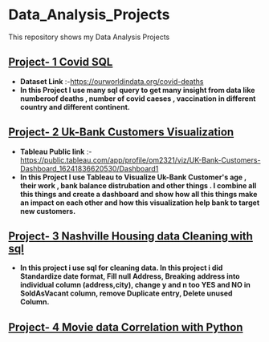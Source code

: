 # Data_Analysis_Projects
This repository shows my Data Analysis Projects
## [Project- 1 Covid SQL](https://github.com/patelom5917/Data_Analysis_Projects/blob/master/Project-1%20COVID%20SQL%20Project.sql)
* **Dataset Link** :-https://ourworldindata.org/covid-deaths
* **In this Project I use many sql query to get many insight from data like  numberoof deaths , number of covid caeses , vaccination  in different country and different continent.**

## [Project- 2 Uk-Bank Customers Visualization](https://github.com/patelom5917/Data_Analysis_Projects/blob/master/UK-Bank-Customers.pptx)
* **Tableau Public link** :-https://public.tableau.com/app/profile/om2321/viz/UK-Bank-Customers-Dashboard_16241836620530/Dashboard1
* **In this Project I use Tableau to Visualize Uk-Bank Customer's age , their work , bank balance distrubation and other things . I combine all this things and create a dashboard and show how all this things make an impact on each other and how this visualization help bank to target new customers.**

## [Project- 3 Nashville Housing data Cleaning with sql](https://github.com/patelom5917/Data_Analysis_Projects/blob/master/Project-3%20Data%20Cleaning%20with%20SQL.sql)
* **In this project i use sql for cleaning data. In this project i did Standardize date format, Fill null Address, Breaking address into individual column (address,city), change y and n too YES and NO in SoldAsVacant column, remove Duplicate entry, Delete unused Column.**

## [Project- 4 Movie data Correlation with Python](https://github.com/patelom5917/Data_Analysis_Projects/blob/master/Project-4%20Data%20Correlation%20with%20python.ipynb)
* **Dataset :** https://www.kaggle.com/danielgrijalvas/movies
*  **In this project I use python for data analysis. In this project I use python and find correlation between different column, and some visualization I performed.**
